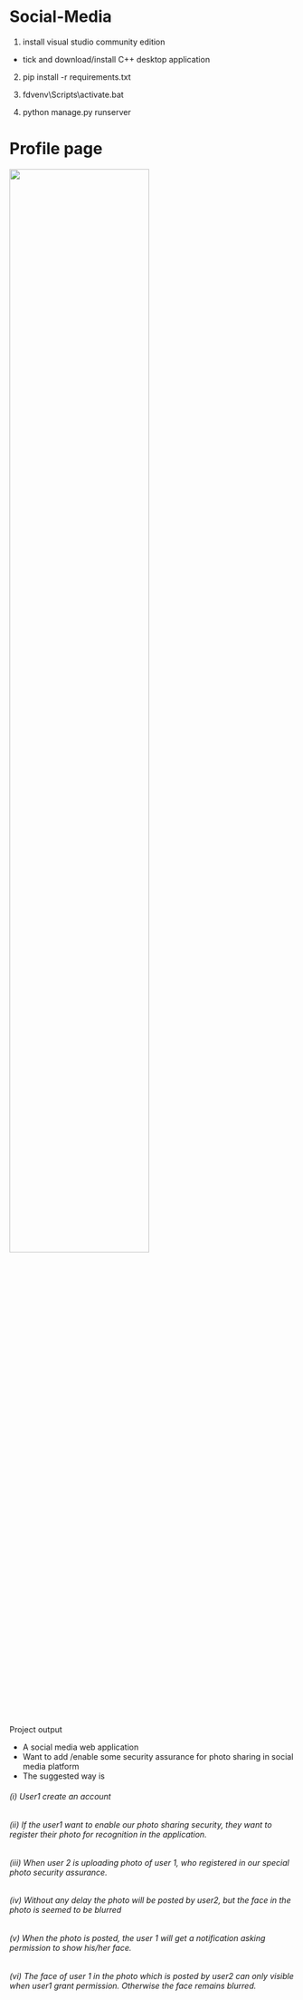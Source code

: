 # Social-Media

1. install visual studio community edition
  - tick and download/install C++ desktop application
  
2. pip install -r requirements.txt

3. fdvenv\Scripts\activate.bat

4. python manage.py runserver

<h1>Profile page</h1>
<img src="https://github.com/BAnanthu/Social-Media/blob/master/Screenshots/Screenshot%20(75).png" width="70%">

Project output

*	A social media web application
*	Want to add /enable some security assurance for photo sharing in social media platform
*	The suggested way is  

<h6>(i)	User1 create an account </h6>
<h6>(ii) If the user1 want to enable our photo sharing security, they want to register their photo for recognition in the application.</h6>
<h6>(iii) When user 2 is uploading   photo of user 1, who registered in our special  photo security assurance.</h6>
<h6>(iv) Without any delay the photo will be posted by user2, but the face in the photo is seemed to be blurred</h6>
<h6>(v)	When the photo is posted, the user 1 will get a notification asking permission to show his/her face. </h6>
<h6>(vi) The face of user 1 in the photo which is posted by user2 can only visible when user1 grant permission. Otherwise the face remains blurred.</h6>
